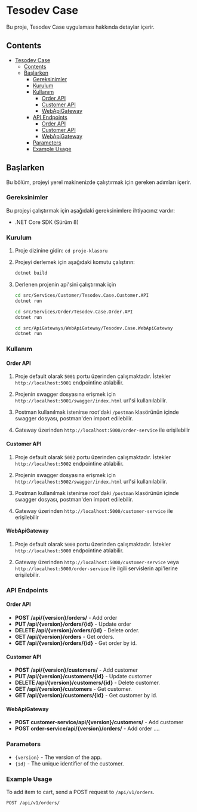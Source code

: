 # Tesodev Case

Bu proje, Tesodev Case uygulaması hakkında detaylar içerir.

## Contents
- [Tesodev Case](#tesodev-case)
  - [Contents](#contents)
  - [Başlarken](#başlarken)
    - [Gereksinimler](#gereksinimler)
    - [Kurulum](#kurulum)
    - [Kullanım](#kullanım)
      - [Order API](#order-api)
      - [Customer API](#customer-api)
      - [WebApiGateway](#webapigateway)
    - [API Endpoints](#api-endpoints)
      - [Order API](#order-api-1)
      - [Customer API](#customer-api-1)
      - [WebApiGateway](#webapigateway-1)
    - [Parameters](#parameters)
    - [Example Usage](#example-usage)

## Başlarken

Bu bölüm, projeyi yerel makinenizde çalıştırmak için gereken adımları içerir.

### Gereksinimler

Bu projeyi çalıştırmak için aşağıdaki gereksinimlere ihtiyacınız vardır:

- .NET Core SDK (Sürüm 8)

### Kurulum

1. Proje dizinine gidin: `cd proje-klasoru`


2. Projeyi derlemek için aşağıdaki komutu çalıştırın:

    ```bash
   dotnet build
    ````

3. Derlenen projenin api'sini çalıştırmak için

    ```bash
    cd src/Services/Customer/Tesodev.Case.Customer.API 
    dotnet run
    ````

    ```bash
    cd src/Services/Order/Tesodev.Case.Order.API 
    dotnet run
    ````

    ```bash
    cd src/ApiGateways/WebApiGateway/Tesodev.Case.WebApiGateway
    dotnet run
    ````

### Kullanım

#### Order API

 1. Proje default olarak `5001` portu üzerinden çalışmaktadır. İstekler `http://localhost:5001` endpointine atılabilir.
   
 2. Projenin swagger dosyasına erişmek için `http://localhost:5001/swagger/index.html` url'si kullanılabilir.

 3. Postman kullanılmak istenirse root'daki `/postman` klasörünün içinde swagger dosyası, postman'den import edilebilir.
 
 4. Gateway üzerinden `http://localhost:5000/order-service` ile erişilebilir

#### Customer API

 1. Proje default olarak `5002` portu üzerinden çalışmaktadır. İstekler `http://localhost:5002` endpointine atılabilir.
   
 2. Projenin swagger dosyasına erişmek için `http://localhost:5002/swagger/index.html` url'si kullanılabilir.

 3. Postman kullanılmak istenirse root'daki `/postman` klasörünün içinde swagger dosyası, postman'den import edilebilir.
 
 4. Gateway üzerinden `http://localhost:5000/customer-service` ile erişilebilir
   
#### WebApiGateway

 1. Proje default olarak `5000` portu üzerinden çalışmaktadır. İstekler `http://localhost:5000` endpointine atılabilir.
 
 2. Gateway üzerinden `http://localhost:5000/customer-service` veya `http://localhost:5000/order-service` ile ilgili servislerin api'lerine erişilebilir.


### API Endpoints

#### Order API

- **POST /api/{version}/orders/** - Add order
- **PUT /api/{version}/orders/{id}** - Update order
- **DELETE /api/{version}/orders/{id}** - Delete order.
- **GET /api/{version}/orders** - Get orders.
- **GET /api/{version}/orders/{id}** - Get order by id.

#### Customer API

- **POST /api/{version}/customers/** - Add customer
- **PUT /api/{version}/customers/{id}** - Update customer
- **DELETE /api/{version}/customers/{id}** - Delete customer.
- **GET /api/{version}/customers** - Get customer.
- **GET /api/{version}/customers/{id}** - Get customer by id.

#### WebApiGateway

- **POST customer-service/api/{version}/customers/** - Add customer
- **POST order-service/api/{version}/orders/** - Add order
....

### Parameters

- `{version}` - The version of the app.
- `{id}` - The unique identifier of the customer.

### Example Usage

To add item to cart, send a POST request to `/api/v1/orders`.

```http
POST /api/v1/orders/